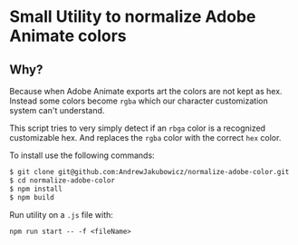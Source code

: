 # Small Utility to normalize Adobe Animate colors

## Why?

Because when Adobe Animate exports art the colors are not kept as hex.
Instead some colors become `rgba` which our character customization system can't understand.

This script tries to very simply detect if an `rbga` color is a recognized customizable hex. And replaces the `rgba` color with the correct `hex` color.


To install use the following commands:

```bash
$ git clone git@github.com:AndrewJakubowicz/normalize-adobe-color.git
$ cd normalize-adobe-color
$ npm install
$ npm build
```

Run utility on a `.js` file with:

`npm run start -- -f <fileName>`
